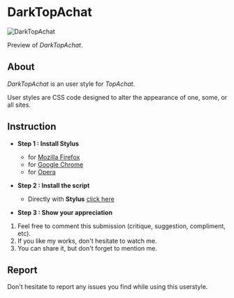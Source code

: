 # DarkTopAchat

![DarkTopAchat](https://i.imgur.com/djLqZSu.png)

Preview of *DarkTopAchat*.

## About

*DarkTopAchat* is an user style for *TopAchat*.

User styles are CSS code designed to alter the appearance of one, some, or all sites.

## Instruction

* **Step 1 : Install Stylus**

  * for [Mozilla Firefox](https://addons.mozilla.org/en-US/firefox/addon/styl-us/)
  * for [Google Chrome](https://chrome.google.com/webstore/detail/stylus/clngdbkpkpeebahjckkjfobafhncgmne?hl=en)
  * for [Opera](https://addons.opera.com/en-gb/extensions/details/stylus/?display=en)

* **Step 2 : Install the script**

  * Directly with **Stylus** [click here](https://raw.githubusercontent.com/OzakIOne/DarkTopAchat/master/darkmin.user.css)

* **Step 3 : Show your appreciation**

1. Feel free to comment this submission (critique, suggestion, compliment, etc).
2. If you like my works, don't hesitate to watch me.
3. You can share it, but don't forget to mention me.

## Report

Don't hesitate to report any issues you find while using this userstyle.
